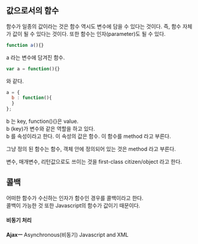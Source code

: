 ## 값으로서의 함수

함수가 일종의 값이라는 것은 함수 역시도 변수에 담을 수 있다는 것이다. 즉, 함수 자체가 값이 될 수 있다는 것이다. 또한 함수는 인자(parameter)도 될 수 있다.  

```javascript
function a(){}
```

a 라는 변수에 담겨진 함수.

```javascript
var a = function(){}
```

와 같다.

```javascript
a = {
  b : function(){  
  }
};
```

b 는 key, function(){}은 value.  
b (key)가 변수와 같은 역할을 하고 있다.  
b 를 속성이라고 한다. 이 속성의 값은 함수. 이 함수를 method 라고 부른다.  

그냥 정의 된 함수는 함수, 객체 안에 정의되어 있는 것은 method 라고 부른다.  

변수, 매개변수, 리턴값으로도 쓰이는 것을 first-class citizen/object 라고 한다.  


## 콜백

어떠한 함수가 수신하는 인자가 함수인 경우를 콜백이라고 한다.  
콜백이 가능한 것 또한 Javascript의 함수가 값이기 때문이다.  


#### 비동기 처리
**Ajaxㅡ** Asynchronous(비동기) Javascript and XML  
